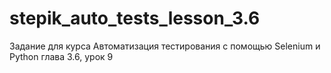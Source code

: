 # stepik_auto_tests_lesson_3.6
Задание для курса Автоматизация тестирования с помощью Selenium и Python глава 3.6, урок 9
